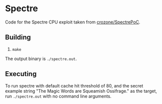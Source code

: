 # Spectre

Code for the Spectre CPU exploit taken from [crozone/SpectrePoC](https://github.com/crozone/SpectrePoC).

## Building

1. `make`

The output binary is `./spectre.out`.

## Executing

To run spectre with default cache hit threshold of 80, and the secret example string "The Magic Words are Squeamish Ossifrage." as the target, run `./spectre.out` with no command line arguments.




